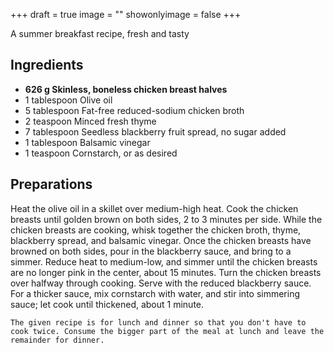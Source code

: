 +++
draft = true
image = ""
showonlyimage = false
+++

A summer breakfast recipe, fresh and tasty
<!--more-->

## Ingredients

- **626 g Skinless, boneless chicken breast halves**
- 1 tablespoon Olive oil
- 5 tablespoon Fat-free reduced-sodium chicken broth
- 2 teaspoon Minced fresh thyme
- 7 tablespoon Seedless blackberry fruit spread, no sugar added
- 1 tablespoon Balsamic vinegar
- 1 teaspoon Cornstarch, or as desired

## Preparations

Heat the olive oil in a skillet over medium-high heat. Cook the chicken breasts until golden brown on both sides, 2 to 3 minutes per side. While the chicken breasts are cooking, whisk together the chicken broth, thyme, blackberry spread, and balsamic vinegar. Once the chicken breasts have browned on both sides, pour in the blackberry sauce, and bring to a simmer. Reduce heat to medium-low, and simmer until the chicken breasts are no longer pink in the center, about 15 minutes. Turn the chicken breasts over halfway through cooking. Serve with the reduced blackberry sauce. For a thicker sauce, mix cornstarch with water, and stir into simmering sauce; let cook until thickened, about 1 minute.  

`The given recipe is for lunch and dinner so that you don't have to cook twice. Consume the bigger part of the meal at lunch and leave the remainder for dinner.`
